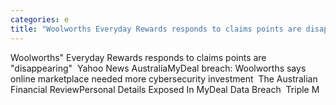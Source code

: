 ```yaml
---
categories: e
title: "Woolworths Everyday Rewards responds to claims points are disappearing  Yahoo News Australia"
---
```

Woolworths" Everyday Rewards responds to claims points are "disappearing"&nbsp;&nbsp;Yahoo News AustraliaMyDeal breach: Woolworths says online marketplace needed more cybersecurity investment&nbsp;&nbsp;The Australian Financial ReviewPersonal Details Exposed In MyDeal Data Breach&nbsp;&nbsp;Triple M